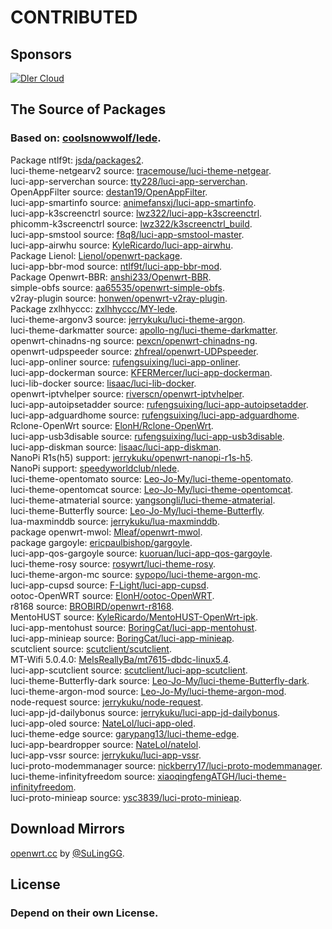 # CONTRIBUTED

## Sponsors
[![Dler Cloud](https://user-images.githubusercontent.com/22235437/111103249-f9ec6e00-8588-11eb-9bfc-67cc55574555.png)](https://dlercloud.com)

## The Source of Packages
### Based on: [coolsnowwolf/lede](https://github.com/coolsnowwolf/lede).<br/>
Package ntlf9t: [jsda/packages2](https://github.com/jsda/packages2).<br/>
luci-theme-netgearv2 source: [tracemouse/luci-theme-netgear](https://github.com/tracemouse/luci-theme-netgear).<br/>
luci-app-serverchan source: [tty228/luci-app-serverchan](https://github.com/tty228/luci-app-serverchan).<br/>
OpenAppFilter source: [destan19/OpenAppFilter](https://github.com/destan19/OpenAppFilter).<br/>
luci-app-smartinfo source: [animefansxj/luci-app-smartinfo](https://github.com/animefansxj/luci-app-smartinfo).<br/>
luci-app-k3screenctrl source: [lwz322/luci-app-k3screenctrl](https://github.com/lwz322/luci-app-k3screenctrl).<br/>
phicomm-k3screenctrl source: [lwz322/k3screenctrl\_build](https://github.com/lwz322/k3screenctrl_build).<br/>
luci-app-smstool source: [f8q8/luci-app-smstool-master](https://github.com/f8q8/luci-app-smstool-master).<br/>
luci-app-airwhu source: [KyleRicardo/luci-app-airwhu](https://github.com/KyleRicardo/luci-app-airwhu).<br/>
Package Lienol: [Lienol/openwrt-package](https://github.com/Lienol/openwrt-package).<br/>
luci-app-bbr-mod source: [ntlf9t/luci-app-bbr-mod](https://github.com/ntlf9t/luci-app-bbr-mod).<br/>
Package Openwrt-BBR: [anshi233/Openwrt-BBR](https://github.com/anshi233/Openwrt-BBR).<br/>
simple-obfs source: [aa65535/openwrt-simple-obfs](https://github.com/aa65535/openwrt-simple-obfs).<br/>
v2ray-plugin source: [honwen/openwrt-v2ray-plugin](https://github.com/honwen/openwrt-v2ray-plugin).<br/>
Package zxlhhyccc: [zxlhhyccc/MY-lede](https://github.com/zxlhhyccc/MY-lede).<br/>
luci-theme-argonv3 source: [jerrykuku/luci-theme-argon](https://github.com/jerrykuku/luci-theme-argon).<br/>
luci-theme-darkmatter source: [apollo-ng/luci-theme-darkmatter](https://github.com/apollo-ng/luci-theme-darkmatter).<br/>
openwrt-chinadns-ng source: [pexcn/openwrt-chinadns-ng](https://github.com/pexcn/openwrt-chinadns-ng).<br/>
openwrt-udpspeeder source: [zhfreal/openwrt-UDPspeeder](https://github.com/zhfreal/openwrt-UDPspeeder).<br/>
luci-app-onliner source: [rufengsuixing/luci-app-onliner](https://github.com/rufengsuixing/luci-app-onliner).<br/>
luci-app-dockerman source: [KFERMercer/luci-app-dockerman](https://github.com/KFERMercer/luci-app-dockerman).<br/>
luci-lib-docker source: [lisaac/luci-lib-docker](https://github.com/lisaac/luci-lib-docker).<br/>
openwrt-iptvhelper source: [riverscn/openwrt-iptvhelper](https://github.com/riverscn/openwrt-iptvhelper).<br>
luci-app-autoipsetadder source: [rufengsuixing/luci-app-autoipsetadder](https://github.com/rufengsuixing/luci-app-autoipsetadder).<br>
luci-app-adguardhome source: [rufengsuixing/luci-app-adguardhome](https://github.com/rufengsuixing/luci-app-adguardhome).<br/>
Rclone-OpenWrt source: [ElonH/Rclone-OpenWrt](https://github.com/ElonH/Rclone-OpenWrt).<br/>
luci-app-usb3disable source: [rufengsuixing/luci-app-usb3disable](https://github.com/rufengsuixing/luci-app-usb3disable).<br/>
luci-app-diskman source: [lisaac/luci-app-diskman](https://github.com/lisaac/luci-app-diskman).<br/>
NanoPi R1s(h5) support: [jerrykuku/openwrt-nanopi-r1s-h5](https://github.com/jerrykuku/openwrt-nanopi-r1s-h5).<br/>
NanoPi support: [speedyworldclub/nlede](https://github.com/speedyworldclub/nlede).<br/>
luci-theme-opentomato source: [Leo-Jo-My/luci-theme-opentomato](https://github.com/Leo-Jo-My/luci-theme-opentomato).<br/>
luci-theme-opentomcat source: [Leo-Jo-My/luci-theme-opentomcat](https://github.com/Leo-Jo-My/luci-theme-opentomcat).<br/>
luci-theme-atmaterial source: [yangsongli/luci-theme-atmaterial](https://github.com/yangsongli/luci-theme-atmaterial).<br/>
luci-theme-Butterfly source: [Leo-Jo-My/luci-theme-Butterfly](https://github.com/Leo-Jo-My/luci-theme-Butterfly).<br/>
lua-maxminddb source: [jerrykuku/lua-maxminddb](https://github.com/jerrykuku/lua-maxminddb).<br/>
package openwrt-mwol: [Mleaf/openwrt-mwol](https://github.com/Mleaf/openwrt-mwol).<br/>
package gargoyle: [ericpaulbishop/gargoyle](https://github.com/ericpaulbishop/gargoyle).<br/>
luci-app-qos-gargoyle source: [kuoruan/luci-app-qos-gargoyle](https://github.com/kuoruan/luci-app-qos-gargoyle).<br/>
luci-theme-rosy source: [rosywrt/luci-theme-rosy](https://github.com/rosywrt/luci-theme-rosy).<br/>
luci-theme-argon-mc source: [sypopo/luci-theme-argon-mc](https://github.com/sypopo/luci-theme-argon-mc).<br/>
luci-app-cupsd source: [F-Light/luci-app-cupsd](https://github.com/F-Light/luci-app-cupsd).<br/>
ootoc-OpenWRT source: [ElonH/ootoc-OpenWRT](https://github.com/ElonH/ootoc-OpenWRT).<br/>
r8168 source: [BROBIRD/openwrt-r8168](https://github.com/BROBIRD/openwrt-r8168).<br/>
MentoHUST source: [KyleRicardo/MentoHUST-OpenWrt-ipk](https://github.com/KyleRicardo/MentoHUST-OpenWrt-ipk).<br/>
luci-app-mentohust source: [BoringCat/luci-app-mentohust](https://github.com/BoringCat/luci-app-mentohust).<br/>
luci-app-minieap source: [BoringCat/luci-app-minieap](https://github.com/BoringCat/luci-app-minieap).<br/>
scutclient source: [scutclient/scutclient](https://github.com/scutclient/scutclient).<br/>
MT-Wifi 5.0.4.0: [MeIsReallyBa/mt7615-dbdc-linux5.4](https://github.com/MeIsReallyBa/mt7615-dbdc-linux5.4).<br/>
luci-app-scutclient source: [scutclient/luci-app-scutclient](https://github.com/scutclient/luci-app-scutclient).<br/>
luci-theme-Butterfly-dark source: [Leo-Jo-My/luci-theme-Butterfly-dark](https://github.com/Leo-Jo-My/luci-theme-Butterfly-dark).<br/>
luci-theme-argon-mod source: [Leo-Jo-My/luci-theme-argon-mod](https://github.com/Leo-Jo-My/luci-theme-argon-mod).<br/>
node-request source: [jerrykuku/node-request](https://github.com/jerrykuku/node-request).<br/>
luci-app-jd-dailybonus source: [jerrykuku/luci-app-jd-dailybonus](https://github.com/jerrykuku/luci-app-jd-dailybonus).<br/>
luci-app-oled source: [NateLol/luci-app-oled](https://github.com/NateLol/luci-app-oled).<br/>
luci-theme-edge source: [garypang13/luci-theme-edge](https://github.com//garypang13/luci-theme-edge).<br/>
luci-app-beardropper source: [NateLol/natelol](https://github.com/NateLol/natelol).<br/>
luci-app-vssr source: [jerrykuku/luci-app-vssr](https://github.com/jerrykuku/luci-app-vssr).<br/>
luci-proto-modemmanager source: [nickberry17/luci-proto-modemmanager](https://github.com/nickberry17/luci-proto-modemmanager).<br/>
luci-theme-infinityfreedom source: [xiaoqingfengATGH/luci-theme-infinityfreedom](https://github.com/xiaoqingfengATGH/luci-theme-infinityfreedom).<br/>
luci-proto-minieap source: [ysc3839/luci-proto-minieap](https://github.com/ysc3839/luci-proto-minieap).

## Download Mirrors
[openwrt.cc](https://openwrt.cc/dl/immortalwrt) by [@SuLingGG](https://github.com/SuLingGG).

## License
### Depend on their own License.
